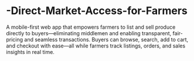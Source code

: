# -Direct-Market-Access-for-Farmers
A mobile-first web app that empowers farmers to list and sell produce directly to buyers—eliminating middlemen and enabling transparent, fair-pricing and seamless transactions. Buyers can browse, search, add to cart, and checkout with ease—all while farmers track listings, orders, and sales insights in real time.
